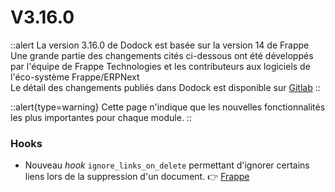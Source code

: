 # V3.16.0

::alert
La version 3.16.0 de Dodock est basée sur la version 14 de Frappe  
Une grande partie des changements cités ci-dessous ont été développés par l'équipe de Frappe Technologies et les contributeurs aux logiciels de l'éco-système Frappe/ERPNext  
Le détail des changements publiés dans Dodock est disponible sur [Gitlab](https://gitlab.com/dokos/dodock/-/releases/v3.16.0)
::

::alert{type=warning}
Cette page n'indique que les nouvelles fonctionnalités les plus importantes pour chaque module.
::

### Hooks

- Nouveau *hook* `ignore_links_on_delete` permettant d'ignorer certains liens lors de la suppression d'un document.
:point_right: [Frappe](https://github.com/frappe/frappe/pull/19347)
